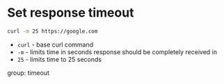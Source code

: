 # Set response timeout

```bash
curl -m 25 https://google.com
```

- `curl` - base curl command
- `-m` - limits time in seconds response should be completely received in
- `25` - limits time to 25 seconds

group: timeout


